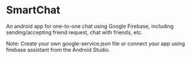 # SmartChat
An android app for one-to-one chat using Google Firebase, including sending/accepting friend request, chat with friends, etc.

Note:
Create your own google-service.json file or connect your app using firebase assistant from the Android Studio.
